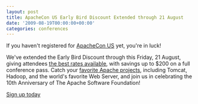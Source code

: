 ```yaml
---
layout: post
title: ApacheCon US Early Bird Discount Extended through 21 August
date: '2009-08-19T00:00:00+00:00'
categories: conferences
---
```

<p>If you haven't registered for <a title="ApacheCon US 2009" href="http://www.us.apachecon.com/">ApacheCon US</a> yet, you're in luck!</p><p>We've
extended the Early Bird Discount through this Friday, 21 August, giving
attendees <a href="http://www.us.apachecon.com/c/acus2009/about" title="ApacheCon registration details">the best rates available</a>, with savings up to $200 on a full
conference pass. Catch your <a href="http://www.us.apachecon.com/c/acus2009/schedule" title="ApacheCon schedule">favorite Apache projects</a>, including Tomcat,
Hadoop, and the world's favorite Web Server, and join us in celebrating
the 10th Anniversary of The Apache Software Foundation!</p><a title="ApacheCon registration" href="http://guest.cvent.com/EVENTS/Info/Summary.aspx?e=440d29a5-1f93-4995-be43-1d34d6f25dd5">Sign up today</a>
